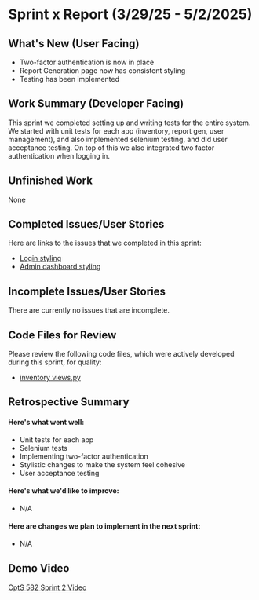 # Sprint x Report (3/29/25 - 5/2/2025)
## What's New (User Facing)
* Two-factor authentication is now in place
* Report Generation page now has consistent styling
* Testing has been implemented
## Work Summary (Developer Facing)
This sprint we completed setting up and writing tests for the entire system. We started with unit tests for each app (inventory, report gen, user management), and also implemented selenium testing, and did user acceptance testing. On top of this we also integrated two factor authentication when logging in.
## Unfinished Work
None
## Completed Issues/User Stories
Here are links to the issues that we completed in this sprint:
* [Login styling](https://github.com/tbergdahl/InventoryManagement/issues/11)
* [Admin dashboard styling](https://github.com/tbergdahl/InventoryManagement/issues/13)

## Incomplete Issues/User Stories
There are currently no issues that are incomplete.
## Code Files for Review
Please review the following code files, which were actively developed during this
sprint, for quality:
* [inventory views.py](https://github.com/tbergdahl/InventoryManagement/blob/main/apps/inventory/views.py) 
## Retrospective Summary
#### Here's what went well:
* Unit tests for each app
* Selenium tests
* Implementing two-factor authentication
* Stylistic changes to make the system feel cohesive
* User acceptance testing
  
#### Here's what we'd like to improve:
* N/A
#### Here are changes we plan to implement in the next sprint:
* N/A
## Demo Video
[CptS 582 Sprint 2 Video](https://youtu.be/6mVaMp5jLGo)


